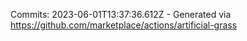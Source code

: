 Commits: 2023-06-01T13:37:36.612Z - Generated via https://github.com/marketplace/actions/artificial-grass
<br>
